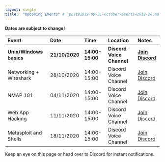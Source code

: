 ```yaml
---
layout: single
title:  "Upcoming Events" # _posts2019-09-31-October-Events-2019-20.md 
---
```

__Dates are subject to change!__

| Event | Date | Time | Location | Notes
|:-----------------|:----------|:-----------|:-----------|:-----------|
| __Unix/Windows basics__ | __21/10/2020__ | __14:00-15:00__ | __Discord Voice Channel__ | __[Join Discord](https://discordapp.com/invite/p6qGd3D)__ |
| Networking + Wireshark | 28/10/2020 | 14:00-15:00 | Discord Voice Channel | [Join Discord](https://discordapp.com/invite/p6qGd3D) |
| NMAP 101 | 04/11/2020 | 14:00-15:00 | Discord Voice Channel | [Join Discord](https://discordapp.com/invite/p6qGd3D) |
| Web App Hacking | 11/11/2020 | 14:00-15:00 | Discord Voice Channel | [Join Discord](https://discordapp.com/invite/p6qGd3D) |
| Metasploit and Shells | 18/11/2020 | 14:00-15:00 | Discord Voice Channel | [Join Discord](https://discordapp.com/invite/p6qGd3D) |

Keep an eye on this page or head over to Discord for instant notifications.
